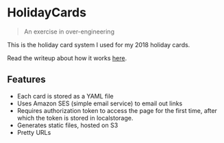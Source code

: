 # HolidayCards

> An exercise in over-engineering

This is the holiday card system I used for my 2018 holiday cards.

Read the writeup about how it works
[here](https://naitian.org/blog/2019/07/07/Merry-Belated-Christmas/).

## Features

- Each card is stored as a YAML file
- Uses Amazon SES (simple email service) to email out links
- Requires authorization token to access the page for the first time,
after which the token is stored in localstorage.
- Generates static files, hosted on S3
- Pretty URLs
